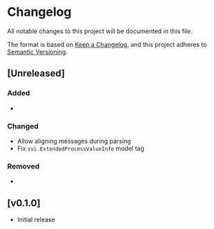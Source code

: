 # Changelog

All notable changes to this project will be documented in this file.

The format is based on [Keep a Changelog](https://keepachangelog.com/en/1.1.0/),
and this project adheres to [Semantic Versioning](https://semver.org/spec/v2.0.0.html).

## [Unreleased]

### Added

- 

### Changed

- Allow aligning messages during parsing 
- Fix `svi.ExtendedProcessValueInfo` model tag

### Removed

- 

## [v0.1.0]

- Initial release